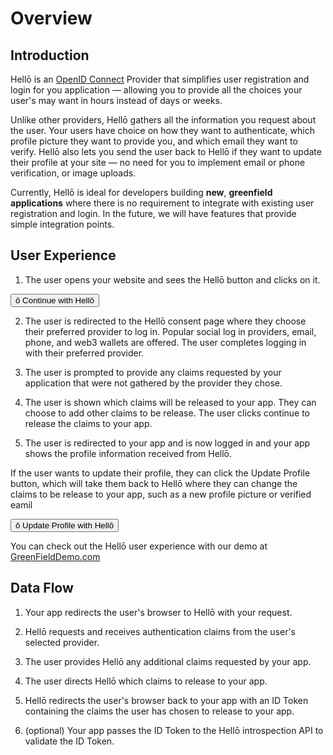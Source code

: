 # Overview


## Introduction

Hellō is an [OpenID Connect](https://openid.net/specs/openid-connect-core-1_0.html) Provider that simplifies user registration and login for you application — allowing you to provide all the choices your user's may want in hours instead of days or weeks.

Unlike other providers, Hellō gathers all the information you request about the user. Your users have choice on how they want to authenticate, which profile picture they want to provide you, and which email they want to verify. Hellō also lets you send the user back to Hellō if they want to update their profile at your site — no need for you to implement email or phone verification, or image uploads.

Currently, Hellō is ideal for developers building **new**, **greenfield applications** where there is no requirement to integrate with existing user registration and login. In the future, we will have features that provide simple integration points.


## User Experience

1. The user opens your website and sees the Hellō button and clicks on it.

<button class="hello-btn-dark">ō Continue with Hellō</button>


2. The user is redirected to the Hellō consent page where they choose their preferred provider to log in. Popular social log in providers, email, phone, and web3 wallets are offered. The user completes logging in with their preferred provider.

3. The user is prompted to provide any claims requested by your application that were not gathered by the provider they chose.

4. The user is shown which claims will be released to your app. They can choose to add other claims to be release. The user clicks continue to release the claims to your app.

5. The user is redirected to your app and is now logged in and your app shows the profile information received from Hellō.

If the user wants to update their profile, they can click the Update Profile button, which will take them back to Hellō where they can change the claims to be release to your app, such as a new profile picture or verified eamil

<button class="hello-btn-light">ō Update Profile with Hellō</button>


You can check out the Hellō user experience with our demo at [GreenFieldDemo.com](https://greenfielddemo.com)


## Data Flow

1. Your app redirects the user's browser to Hellō with your request.

2. Hellō requests and receives authentication claims from the user's selected provider.

3. The user provides Hellō any additional claims requested by your app.

4. The user directs Hellō which claims to release to your app.

5. Hellō redirects the user's browser back to your app with an ID Token containing the claims the user has chosen to release to your app.

6. (optional) Your app passes the ID Token to the Hellō introspection API to validate the ID Token.

